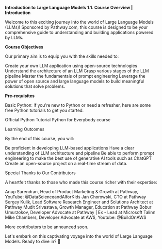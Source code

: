 **Introduction to Large Language Models**
**1.1. Course Overview | Introduction**

Welcome to this exciting journey into the world of Large Language Models (LLMs)! Sponsored by Pathway.com, this course is designed to be your comprehensive guide to understanding and building applications powered by LLMs.

**Course Objectives**

Our primary aim is to equip you with the skills needed to:

Create your own LLM application using open-source technologies
Understand the architecture of an LLM
Grasp various stages of the LLM pipeline
Master the fundamentals of prompt engineering
Leverage the power of open source and large language models to build meaningful solutions that solve problems.

**Pre-requisites**

Basic Python: If you're new to Python or need a refresher, here are some free Python tutorials to get you started.

Official Python Tutorial
Python for Everybody course 

Learning Outcomes

By the end of this course, you will:

Be proficient in developing LLM-based applications
Have a clear understanding of LLM architecture and pipeline
Be able to perform prompt engineering to make the best use of generative AI tools such as ChatGPT 
Create an open-source project on a real-time stream of data.


Special Thanks to Our Contributors

A heartfelt thanks to those who made this course richer with their expertise:

Anup Surendran, Head of Product Marketing & Growth at Pathway, YouTube: @DataScienceandAIforKids
Jan Chorowski, CTO at Pathway
Sergey Kulik, Lead Software Research Engineer and Solutions Architect at Pathway
Mudit Srivastava, Growth Manager, Education at Pathway
Bobur Umurzokov, Developer Advocate at Pathway | Ex - Lead at Microsoft Talinn
Mike Chambers, Developer Advocate at AWS, Youtube: @BuildOnAWS

More contributors to be announced soon.

Let's embark on this captivating voyage into the world of Large Language Models. Ready to dive in? 🌟
